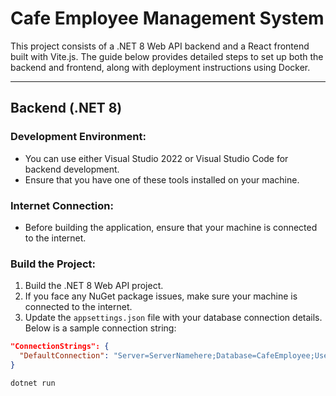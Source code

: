 # Cafe Employee Management System

This project consists of a .NET 8 Web API backend and a React frontend built with Vite.js. The guide below provides detailed steps to set up both the backend and frontend, along with deployment instructions using Docker.

---

## Backend (.NET 8)

### Development Environment:
- You can use either Visual Studio 2022 or Visual Studio Code for backend development.
- Ensure that you have one of these tools installed on your machine.

### Internet Connection:
- Before building the application, ensure that your machine is connected to the internet.

### Build the Project:
1. Build the .NET 8 Web API project.
2. If you face any NuGet package issues, make sure your machine is connected to the internet.
3. Update the `appsettings.json` file with your database connection details. Below is a sample connection string:

```json
"ConnectionStrings": {
  "DefaultConnection": "Server=ServerNamehere;Database=CafeEmployee;User Id=idhere;Password=passwordhere; TrustServerCertificate=True;"
}
```

```In Visual Studio Code, you can run the project using the following command:
dotnet run

